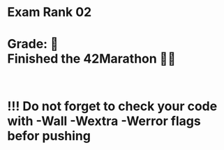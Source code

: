 # Exam Rank 02 <br>
<h1>Grade: 💯 <br> Finished the 42Marathon 🏃🏻</h1><br>
<h1> !!! Do not forget to check your code with -Wall -Wextra -Werror flags befor pushing </h1>
